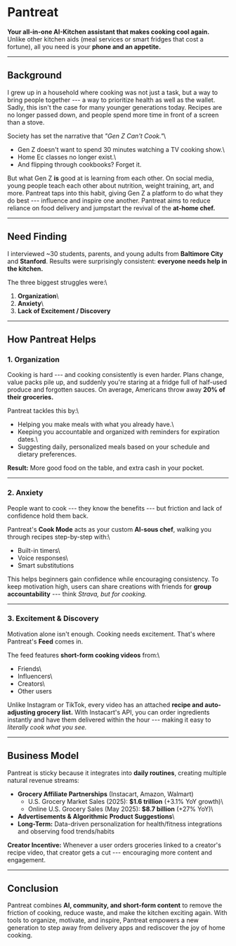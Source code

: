 # Pantreat

**Your all-in-one AI-Kitchen assistant that makes cooking cool again.**\
Unlike other kitchen aids (meal services or smart fridges that cost a
fortune), all you need is your **phone and an appetite.**

------------------------------------------------------------------------

## Background

I grew up in a household where cooking was not just a task, but a way to
bring people together --- a way to prioritize health as well as the
wallet. Sadly, this isn't the case for many younger generations today.
Recipes are no longer passed down, and people spend more time in front
of a screen than a stove.

Society has set the narrative that *"Gen Z Can't Cook."*\
- Gen Z doesn't want to spend 30 minutes watching a TV cooking show.\
- Home Ec classes no longer exist.\
- And flipping through cookbooks? Forget it.

But what Gen Z **is** good at is learning from each other. On social
media, young people teach each other about nutrition, weight training,
art, and more. Pantreat taps into this habit, giving Gen Z a platform to
do what they do best --- influence and inspire one another. Pantreat
aims to reduce reliance on food delivery and jumpstart the revival of
the **at-home chef.**

------------------------------------------------------------------------

## Need Finding

I interviewed \~30 students, parents, and young adults from **Baltimore
City** and **Stanford**. Results were surprisingly consistent:
**everyone needs help in the kitchen.**

The three biggest struggles were:\
1. **Organization**\
2. **Anxiety**\
3. **Lack of Excitement / Discovery**

------------------------------------------------------------------------

## How Pantreat Helps

### 1. Organization

Cooking is hard --- and cooking consistently is even harder. Plans
change, value packs pile up, and suddenly you're staring at a fridge
full of half-used produce and forgotten sauces. On average, Americans
throw away **20% of their groceries.**

Pantreat tackles this by:\
- Helping you make meals with what you already have.\
- Keeping you accountable and organized with reminders for expiration
dates.\
- Suggesting daily, personalized meals based on your schedule and
dietary preferences.

**Result:** More good food on the table, and extra cash in your pocket.

------------------------------------------------------------------------

### 2. Anxiety

People want to cook --- they know the benefits --- but friction and lack
of confidence hold them back.

Pantreat's **Cook Mode** acts as your custom **AI-sous chef**, walking
you through recipes step-by-step with:\
- Built-in timers\
- Voice responses\
- Smart substitutions

This helps beginners gain confidence while encouraging consistency. To
keep motivation high, users can share creations with friends for **group
accountability** --- think *Strava, but for cooking.*

------------------------------------------------------------------------

### 3. Excitement & Discovery

Motivation alone isn't enough. Cooking needs excitement. That's where
Pantreat's **Feed** comes in.

The feed features **short-form cooking videos** from:\
- Friends\
- Influencers\
- Creators\
- Other users

Unlike Instagram or TikTok, every video has an attached **recipe and
auto-adjusting grocery list.** With Instacart's API, you can order
ingredients instantly and have them delivered within the hour --- making
it easy to *literally cook what you see.*

------------------------------------------------------------------------

## Business Model

Pantreat is sticky because it integrates into **daily routines**,
creating multiple natural revenue streams:

-   **Grocery Affiliate Partnerships** (Instacart, Amazon, Walmart)
    -   U.S. Grocery Market Sales (2025): **\$1.6 trillion** (+3.1% YoY
        growth)\
    -   Online U.S. Grocery Sales (May 2025): **\$8.7 billion** (+27%
        YoY)\
-   **Advertisements & Algorithmic Product Suggestions**\
-   **Long-Term:** Data-driven personalization for health/fitness
    integrations and observing food trends/habits

**Creator Incentive:** Whenever a user orders groceries linked to a
creator's recipe video, that creator gets a cut --- encouraging more
content and engagement.

------------------------------------------------------------------------

## Conclusion

Pantreat combines **AI, community, and short-form content** to remove
the friction of cooking, reduce waste, and make the kitchen exciting
again. With tools to organize, motivate, and inspire, Pantreat empowers
a new generation to step away from delivery apps and rediscover the joy
of home cooking.
